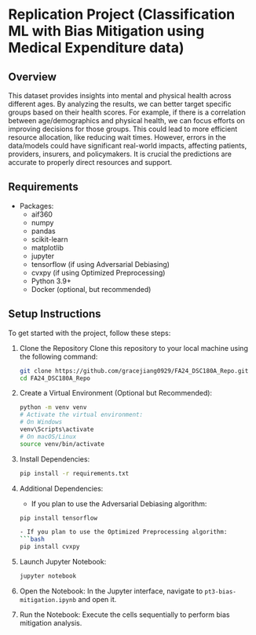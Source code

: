 # Replication Project (Classification ML with Bias Mitigation using Medical Expenditure data)

## Overview
This dataset provides insights into mental and physical health across different ages. By analyzing the results, we can better target specific groups based on their health scores. For example, if there is a correlation between age/demographics and physical health, we can focus efforts on improving decisions for those groups. This could lead to more efficient resource allocation, like reducing wait times. However, errors in the data/models could have significant real-world impacts, affecting patients, providers, insurers, and policymakers. It is crucial the predictions are accurate to properly direct resources and support.

## Requirements
- Packages:
  - aif360
  - numpy
  - pandas
  - scikit-learn
  - matplotlib
  - jupyter
  - tensorflow (if using Adversarial Debiasing)
  - cvxpy (if using Optimized Preprocessing)
   - Python 3.9+
   - Docker (optional, but recommended)

## Setup Instructions

To get started with the project, follow these steps:

1. Clone the Repository
   Clone this repository to your local machine using the following command: 
   
   ```bash
   git clone https://github.com/gracejiang0929/FA24_DSC180A_Repo.git
   cd FA24_DSC180A_Repo

2. Create a Virtual Environment (Optional but Recommended):
   ```bash
   python -m venv venv
   # Activate the virtual environment:
   # On Windows
   venv\Scripts\activate
   # On macOS/Linux
   source venv/bin/activate

3. Install Dependencies:
   ```bash
   pip install -r requirements.txt

4. Additional Dependencies:
   - If you plan to use the Adversarial Debiasing algorithm:
   ```bash
   pip install tensorflow
   
   - If you plan to use the Optimized Preprocessing algorithm:
   ```bash
   pip install cvxpy

5. Launch Jupyter Notebook:
   ```bash
   jupyter notebook

6. Open the Notebook:
   In the Jupyter interface, navigate to `pt3-bias-mitigation.ipynb` and open it.

7. Run the Notebook:
   Execute the cells sequentially to perform bias mitigation analysis.
   
